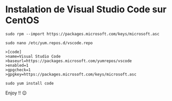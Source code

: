 # Instalation de Visual Studio Code sur CentOS

```
sudo rpm --import https://packages.microsoft.com/keys/microsoft.asc
```
```
sudo nano /etc/yum.repos.d/vscode.repo
```
```
>[code]
>name=Visual Studio Code
>baseurl=https://packages.microsoft.com/yumrepos/vscode
>enabled=1
>gpgcheck=1
>gpgkey=https://packages.microsoft.com/keys/microsoft.asc
```
```
sudo yum install code
```

Enjoy !! 😉
